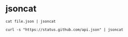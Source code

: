 jsoncat
=================

```
cat file.json | jsoncat
```

```
curl -s "https://status.github.com/api.json" | jsoncat
```
